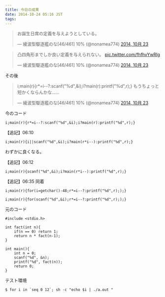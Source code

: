 ```yaml
---
title: 今日の成果
date: 2014-10-24 05:16 JST
tags:
---
```


<blockquote class="twitter-tweet" lang="ja"><p>お誕生日席の定義を与えようとしている。</p>&mdash; 綾波型駆逐艦のな[46/461] 10% (@nonamea774) <a href="https://twitter.com/nonamea774/status/525312177716985856">2014, 10月 23</a></blockquote>

<blockquote class="twitter-tweet" lang="ja"><p>凸四角形までしか良い定義を与えられない。 <a href="http://t.co/fhfhvYwRlg">pic.twitter.com/fhfhvYwRlg</a></p>&mdash; 綾波型駆逐艦のな[46/461] 10% (@nonamea774) <a href="https://twitter.com/nonamea774/status/525313141891035136">2014, 10月 23</a></blockquote>

その後

<blockquote class="twitter-tweet" lang="ja"><p>i;main(r){r*=i--?:scanf(&quot;%d&quot;,&amp;i);i?main(r):printf(&quot;%d&quot;,r);} もうちょっと短かくならんかな……</p>&mdash; 綾波型駆逐艦のな[46/461] 10% (@nonamea774) <a href="https://twitter.com/nonamea774/status/525377974875738112">2014, 10月 23</a></blockquote>

今のコード

    i;main(r){r*=i--?:scanf("%d",&i);i?main(r):printf("%d",r);}

【追記】06:10

    i;main(r){i||scanf("%d",&i);i?main(r*i--):printf("%d",r);}

わずかに良くなる。

【追記】06:12

    i;main(r){scanf("%d",&i);i?main(r*i--):printf("%d",r);}

【追記】06:35 同着

    i;main(r){for(i=getchar()-48;r*=i--?:printf("%d",r););}

    i;main(r){for(scanf("%d",&i);r*=i--?:printf("%d",r););}

元のコード

    #include <stdio.h>

    int fact(int n){
        if(n == 0) return 1;
        return n * fact(n-1);
    }

    int main(){
        int n = 0;
        scanf("%d", &n);
        printf("%d", fact(n));
        return 0;
    }

テスト環境

    $ for i in `seq 0 12`; sh -c "echo $i | ./a.out "

<script async src="//platform.twitter.com/widgets.js" charset="utf-8"></script>
